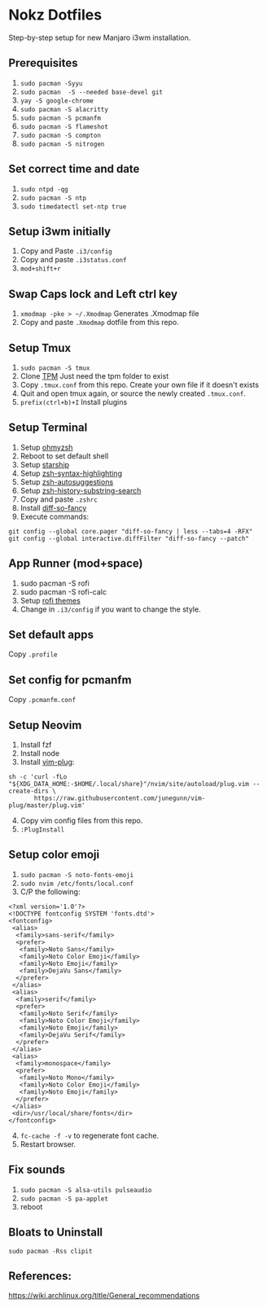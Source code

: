 # Nokz Dotfiles
Step-by-step setup for new Manjaro i3wm installation.

## Prerequisites

1. `sudo pacman -Syyu`
2. `sudo pacman  -S --needed base-devel git`
3. `yay -S google-chrome`
4. `sudo pacman -S alacritty`
5. `sudo pacman -S pcmanfm`
6. `sudo pacman -S flameshot`
7. `sudo pacman -S compton`
8. `sudo pacman -S nitrogen`

## Set correct time and date

1. `sudo ntpd -qg`
2. `sudo pacman -S ntp`
3. `sudo timedatectl set-ntp true`

## Setup i3wm initially

1. Copy and Paste `.i3/config`
2. Copy and paste `.i3status.conf`
3. `mod+shift+r`

## Swap Caps lock and Left ctrl key

1. `xmodmap -pke > ~/.Xmodmap` Generates .Xmodmap file
2. Copy and paste `.Xmodmap` dotfile from this repo.

## Setup Tmux

1. `sudo pacman -S tmux`
2. Clone [TPM](https://github.com/zsh-users/zsh-history-substring-search) Just need the tpm folder to exist
3. Copy `.tmux.conf` from this repo. Create your own file if it doesn't exists
4. Quit and open tmux again, or source the newly created `.tmux.conf`.
5. `prefix(ctrl+b)+I` Install plugins

## Setup Terminal

1. Setup [ohmyzsh](https://github.com/ohmyzsh/ohmyzsh)
2. Reboot to set default shell
2. Setup [starship](https://github.com/starship/starship)
3. Setup [zsh-syntax-highlighting](https://github.com/zsh-users/zsh-syntax-highlighting)
4. Setup [zsh-autosuggestions](https://github.com/zsh-users/zsh-autosuggestions)
5. Setup [zsh-history-substring-search](https://github.com/zsh-users/zsh-history-substring-search)
6. Copy and paste `.zshrc`
7. Install [diff-so-fancy](https://github.com/so-fancy/diff-so-fancy#install)
8. Execute commands:
```
git config --global core.pager "diff-so-fancy | less --tabs=4 -RFX"
git config --global interactive.diffFilter "diff-so-fancy --patch"
```

## App Runner (mod+space)

1. sudo pacman -S rofi
2. sudo pacman -S rofi-calc
3. Setup [rofi themes](https://github.com/adi1090x/rofi)
4. Change in `.i3/config` if you want to change the style.

## Set default apps

Copy `.profile`

## Set config for pcmanfm

Copy `.pcmanfm.conf`

## Setup Neovim
1. Install fzf
2. Install node
3. Install [vim-plug](https://github.com/junegunn/vim-plug#neovim):
```
sh -c 'curl -fLo "${XDG_DATA_HOME:-$HOME/.local/share}"/nvim/site/autoload/plug.vim --create-dirs \
       https://raw.githubusercontent.com/junegunn/vim-plug/master/plug.vim'
```
4. Copy vim config files from this repo.
5. `:PlugInstall`

## Setup color emoji

1. `sudo pacman -S noto-fonts-emoji`
2. `sudo nvim /etc/fonts/local.conf`
3. C/P the following:
```
<?xml version='1.0'?>
<!DOCTYPE fontconfig SYSTEM 'fonts.dtd'>
<fontconfig>
 <alias>
  <family>sans-serif</family>
  <prefer>
   <family>Noto Sans</family>
   <family>Noto Color Emoji</family>
   <family>Noto Emoji</family>
   <family>DejaVu Sans</family>
  </prefer>
 </alias>
 <alias>
  <family>serif</family>
  <prefer>
   <family>Noto Serif</family>
   <family>Noto Color Emoji</family>
   <family>Noto Emoji</family>
   <family>DejaVu Serif</family>
  </prefer>
 </alias>
 <alias>
  <family>monospace</family>
  <prefer>
   <family>Noto Mono</family>
   <family>Noto Color Emoji</family>
   <family>Noto Emoji</family>
  </prefer>
 </alias>
 <dir>/usr/local/share/fonts</dir>
</fontconfig>
```
4. `fc-cache -f -v` to regenerate font cache.
5. Restart browser.

## Fix sounds

1. `sudo pacman -S alsa-utils pulseaudio`
2. `sudo pacman -S pa-applet`
3. reboot

## Bloats to Uninstall

`sudo pacman -Rss clipit`

## References:

https://wiki.archlinux.org/title/General_recommendations
